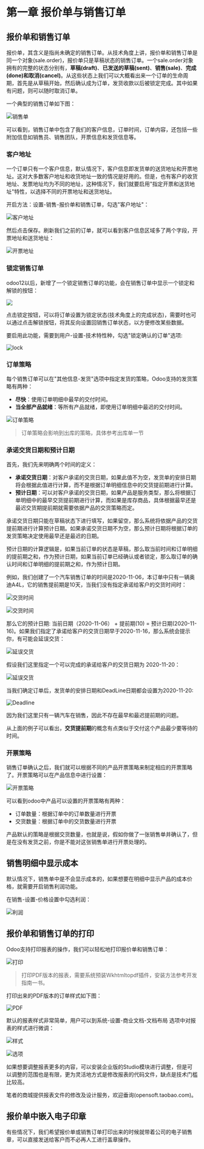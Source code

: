 # 第一章 报价单与销售订单

## 报价单和销售订单

报价单，其含义是指尚未确定的销售订单。从技术角度上讲，报价单和销售订单是同一个对象(sale.order)，报价单只是草稿状态的销售订单。一个sale.order对象拥有的完整的状态分别有，**草稿(draft)**、**已发送的草稿(sent)**、**销售(sale)**、**完成(done)和取消(cancel)**。从这些状态上我们可以大概看出来一个订单的生命周期，首先是从草稿开始，然后确认成为订单，发货收款以后被锁定完成。其中如果有问题，则可以随时取消订单。

一个典型的销售订单如下图：

![销售单](images/9.jpg)

可以看到，销售订单中包含了我们的客户信息，订单时间，订单内容，还包括一些附加信息如销售员、销售团队，开票信息和发货信息等。

### 客户地址

一个订单只有一个客户信息，默认情况下，客户信息即发货单的送货地址和开票地址。这对大多数客户地址和收货地址一致的情况是好用的。但是，也有客户的收货地址、发票地址均为不同的地址，这种情况下，我们就要启用"指定开票和送货地址"特性，以选择不同的开票地址和送货地址。

开启方法：设置-销售-报价单和销售订单，勾选"客户地址"：

![客户地址](images/10.jpg)

然后点击保存。刷新我们之前的订单，就可以看到客户信息区域多了两个字段，开票地址和送货地址：

![开票地址](images/11.jpg)

### 锁定销售订单

odoo12以后，新增了一个锁定销售订单的功能，会在销售订单中显示一个锁定和解锁的按钮：

![](images/1.jpg)

点击锁定按钮，可以将订单设置为锁定状态(技术角度上的完成状态)，需要时也可以通过点击解锁按钮，将其反向设置回销售订单状态，以方便修改某些数据。

要启用此功能，需要到用户-设置-技术特性种，勾选"锁定确认的订单"选项:

![lock](images/2.jpg)

### 订单策略

每个销售订单可以在"其他信息-发货"选项中指定发货的策略，Odoo支持的发货策略有两种：

* **尽快**：使用订单明细中最早的交付时间。
* **当全部产品就绪**：等所有产品就绪，即使用订单明细中最迟的交付时间。

![订单策略](images/3.jpg)

> 订单策略会影响到出库的策略，具体参考出库单一节

### 承诺交货日期和预计日期

首先，我们先来明确两个时间的定义：

* **承诺交货日期**：对客户承诺的交货日期，如果此值不为空，发货单的安排日期将会根据此值进行计算，而不是根据订单明细信息中的交货提前期进行计算。
* **预计日期**：可以对客户承诺的交货日期，如果产品是服务类型，那么将根据订单明细中的最早交货提前期进行计算，而如果是库存商品，具体根据最早还是最迟交货期提前期就需要依据产品的交货策略而定。

承诺交货日期只能在草稿状态下进行填写，如果留空，那么系统将依据产品的交货提前期进行计算预计日期。如果承诺交货日期不为空，那么预计日期将根据订单的发货策略决定使用最早还是最迟的日期。

预计日期的计算逻辑是，如果当前订单的状态是草稿，那么取当前时间和订单明细的提前期之和，作为预计日期，如果当前订单已经确认或者锁定，那么取订单的确认时间和订单明细的提前期之和，作为预计日期。

例如，我们创建了一个汽车销售订单的时间是2020-11-06，本订单中只有一辆奥迪A4L，它的销售提前期是10天，当我们没有指定承诺给客户的交货时间时：

![交货时间](images/4.jpg)

![交货时间](images/5.jpg)

那么它的预计日期: 当前日期（2020-11-06） + 提前期(10) = 预计日期(2020-11-16)。如果我们指定了承诺给客户的交货日期早于2020-11-16，那么系统会提示你，有可能会延误交货：

![延误交货](images/6.jpg)

假设我们这里指定一个可以完成的承诺给客户的交货日期为 2020-11-20：

![延误交货](images/7.jpg)

当我们确定订单后，发货单的安排日期和DeadLine日期都会设置为2020-11-20:

![Deadline](images/8.jpg)

因为我们这里只有一辆汽车在销售，因此不存在最早和最迟提前期的问题。

从上面的例子可以看出，**交货提前期**的概念有点类似于交付这个产品最少要等待的时间。

### 开票策略

销售订单确认之后，我们就可以根据不同的产品开票策略来制定相应的开票策略了。开票策略可以在产品信息中进行设置：

![开票策略](images/16.png)

可以看到odoo中产品可以设置的开票策略有两种：

* 订单数量：根据订单中的订单数量进行开票
* 交货数量：根据订单中的交货数量进行开票

产品默认的策略是根据交货数量，也就是说，假如你做了一张销售单并确认了，但是在没有发货之前，你是不能对这张销售单进行开票处理的。


## 销售明细中显示成本

默认情况下，销售单中是不会显示成本的，如果想要在明细中显示产品的成本价格，就需要开启销售利润功能。

在销售-设置-价格设置中勾选利润：

![利润](images/12.png)

## 报价单和销售订单的打印

Odoo支持打印报表的操作，我们可以轻松地打印报价单和销售订单：

![打印](images/31.png)

> 打印PDF版本的报表，需要系统预装Wkhtmltopdf插件，安装方法参考开发指南一书。

打印出来的PDF版本的订单样式如下图：

![PDF](images/32.png)

默认的报表样式非常简单，用户可以到系统-设置-商业文档-文档布局 选项中对报表的样式进行微调：

![样式](images/33.png)

![选项](images/34.png)

如果想要调整报表更多的内容，可以安装企业版的Studio模块进行调整，但是可以调整的范围也是有限，更为灵活地方式是修改报表的代码文件，缺点是技术门槛比较高。

笔者的商城提供报表文件的修改及设计服务，欢迎垂询(opensoft.taobao.com)。

## 报价单中嵌入电子印章

有些情况下，我们希望报价单或销售订单打印出来的时候就带着公司的电子销售章，可以直接发送给客户而不必再人工进行盖章操作。

